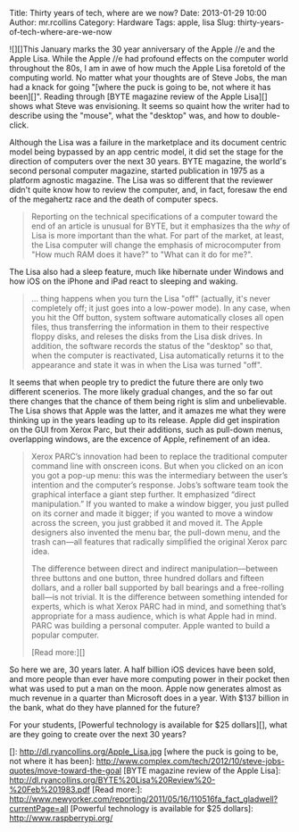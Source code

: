 Title: Thirty years of tech, where are we now?
Date: 2013-01-29 10:00
Author: mr.rcollins
Category: Hardware
Tags: apple, lisa
Slug: thirty-years-of-tech-where-are-we-now

![][]This January marks the 30 year anniversary of the Apple //e and the
Apple Lisa. While the Apple //e had profound effects on the computer
world throughout the 80s, I am in awe of how much the Apple Lisa
foretold of the computing world. No matter what your thoughts are of
Steve Jobs, the man had a knack for going "[where the puck is going to
be, not where it has been][]". Reading through [BYTE magazine review of
the Apple Lisa][] shows what Steve was envisioning. It seems so quaint
how the writer had to describe using the "mouse", what the "desktop"
was, and how to double-click.

Although the Lisa was a failure in the marketplace and its document
centric model being bypassed by an app centric model, it did set the
stage for the direction of computers over the next 30 years. BYTE
magazine, the world's second personal computer magazine, started
publication in 1975 as a platform agnostic magazine. The Lisa was so
different that the reviewer didn't quite know how to review the
computer, and, in fact, foresaw the end of the megahertz race and the
death of computer specs.

> Reporting on the technical specifications of a computer toward the end
> of an article is unusual for BYTE, but it emphasizes tha the *why* of
> Lisa is more important than the what. For part of the market, at
> least, the Lisa computer will change the emphasis of microcomputer
> from "How much RAM does it have?" to "What can it do for me?".

The Lisa also had a sleep feature, much like hibernate under Windows and
how iOS on the iPhone and iPad react to sleeping and waking.

> ... thing happens when you turn the Lisa "off" (actually, it's never
> completely off; it just goes into a low-power mode). In any case, when
> you hit the Off button, system software automatically closes all open
> files, thus transferring the information in them to their respective
> floppy disks, and releses the disks from the Lisa disk drives. In
> addition, the software records the status of the "desktop" so that,
> when the computer is reactivated, Lisa automatically returns it to the
> appearance and state it was in when the Lisa was turned "off".

It seems that when people try to predict the future there are only two
different scenerios. The more likely gradual changes, and the so far out
there changes that the chance of them being right is slim and
unbelievable. The Lisa shows that Apple was the latter, and it amazes me
what they were thinking up in the years leading up to its release. Apple
did get inspiration on the GUI from Xerox Parc, but their additions,
such as pull-down menus, overlapping windows, are the excence of Apple,
refinement of an idea.

> Xerox PARC’s innovation had been to replace the traditional computer
> command line with onscreen icons. But when you clicked on an icon you
> got a pop-up menu: this was the intermediary between the user’s
> intention and the computer’s response. Jobs’s software team took the
> graphical interface a giant step further. It emphasized “direct
> manipulation.” If you wanted to make a window bigger, you just pulled
> on its corner and made it bigger; if you wanted to move a window
> across the screen, you just grabbed it and moved it. The Apple
> designers also invented the menu bar, the pull-down menu, and the
> trash can—all features that radically simplified the original Xerox
> parc idea.
>
> The difference between direct and indirect manipulation—between three
> buttons and one button, three hundred dollars and fifteen dollars, and
> a roller ball supported by ball bearings and a free-rolling ball—is
> not trivial. It is the difference between something intended for
> experts, which is what Xerox PARC had in mind, and something that’s
> appropriate for a mass audience, which is what Apple had in mind. PARC
> was building a personal computer. Apple wanted to build a popular
> computer.
>
> [Read more:][]

So here we are, 30 years later. A half billion iOS devices have been
sold, and more people than ever have more computing power in their
pocket then what was used to put a man on the moon. Apple now generates
almost as much revenue in a quarter than Microsoft does in a year. With
$137 billion in the bank, what do they have planned for the future?

For your students, [Powerful technology is available for $25
dollars][], what are they going to create over the next 30 years?

  []: http://dl.ryancollins.org/Apple_Lisa.jpg
  [where the puck is going to be, not where it has been]: http://www.complex.com/tech/2012/10/steve-jobs-quotes/move-toward-the-goal
  [BYTE magazine review of the Apple Lisa]: http://dl.ryancollins.org/BYTE%20Lisa%20Review%20-%20Feb%201983.pdf
  [Read more:]: http://www.newyorker.com/reporting/2011/05/16/110516fa_fact_gladwell?currentPage=all
  [Powerful technology is available for $25 dollars]: http://www.raspberrypi.org/
